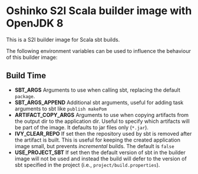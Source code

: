 # Oshinko S2I Scala builder image with OpenJDK 8

This is a S2I builder image for Scala sbt builds.

The following environment variables can be used to influence the behaviour of this builder image:

## Build Time

* **SBT_ARGS** Arguments to use when calling sbt, replacing the default `package`.
* **SBT_ARGS_APPEND** Additional sbt arguments, useful for adding task arguments to sbt like `publish makePom`
* **ARTIFACT_COPY_ARGS** Arguments to use when copying artifacts from the output dir to the application dir. Useful to specify which artifacts will be part of the image. It defaults to jar files only (`*.jar`).
* **IVY_CLEAR_REPO** If set then the repository used by sbt is removed after the artifact is built. This is useful for keeping the created application image small, but prevents *incremental* builds. The default is `false`
* **USE_PROJECT_SBT** If set then the default version of sbt in the builder image will not be used and instead the build will defer to the version of sbt specified in the project (i.e., `project/build.properties`).
